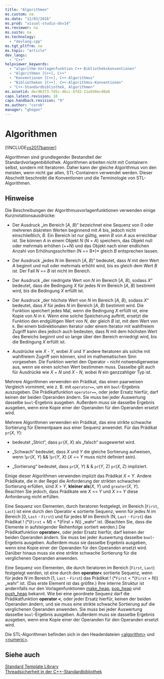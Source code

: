 ```yaml
---
title: "Algorithmen"
ms.custom: na
ms.date: "12/03/2016"
ms.prod: "visual-studio-dev14"
ms.reviewer: na
ms.suite: na
ms.technology: 
  - "devlang-cpp"
ms.tgt_pltfrm: na
ms.topic: "article"
dev_langs: 
  - "C++"
helpviewer_keywords: 
  - "algorithm-Vorlagenfunktion C++-Bibliothekskonventionen"
  - "Algorithmen [C++], C++"
  - "Konventionen [C++], C++-Algorithmus"
  - "Bibliotheken [C++], C++-Algorithmus-Konventionen"
  - "C++-Standardbibliothek, Algorithmen"
ms.assetid: dec9b373-7d5c-46cc-b7d2-21a938ecd0a6
caps.latest.revision: 10
caps.handback.revision: "9"
ms.author: "corob"
manager: "ghogen"
---
```

# Algorithmen
[!INCLUDE[vs2017banner](../assembler/inline/includes/vs2017banner.md)]

Algorithmen sind grundlegender Bestandteil der Standardvorlagenbibliothek.  Algorithmen arbeiten nicht mit Containern selbst, sondern mit Iteratoren.  Daher kann der gleiche Algorithmus von den meisten, wenn nicht gar allen, STL\-Containern verwendet werden.  Dieser Abschnitt beschreibt die Konventionen und die Terminologie von STL\-Algorithmen.  
  
## Hinweise  
 Die Beschreibungen der Algorithmusvorlagenfunktionen verwenden einige Kurznotationsausdrücke:  
  
-   Der Ausdruck „im Bereich \[*A*, *B*\)“ bezeichnet eine Sequenz von 0 oder mehreren diskreten Werten beginnend mit *A* bis, jedoch nicht einschließlich, *B*.  Ein Bereich ist nur gültig, wenn *B* von *A* aus erreichbar ist. Sie können *A* in einem Objekt *N* \(*N* \= *A*\) speichern, das Objekt null oder mehrmals erhöhen \(\+\+*N*\) und das Objekt nach einer endlichen Anzahl von Erhöhungsschritten \(N \=\= B*\)* gleich *B* entsprechen lassen.  
  
-   Der Ausdruck „jedes *N* im Bereich \[*A*, *B*\)“ bedeutet, dass *N* mit dem Wert *A* beginnt und null oder mehrmals erhöht wird, bis es gleich dem Wert *B* ist.  Der Fall *N* \=\= *B* ist nicht im Bereich.  
  
-   Der Ausdruck „der niedrigste Wert von *N* im Bereich \[*A*, *B*\), sodass *X*“ bedeutet, dass die Bedingung *X* für jedes *N* im Bereich \[*A*, *B*\) bestimmt wird, bis die Bedingung *X* erfüllt ist.  
  
-   Der Ausdruck „der höchste Wert von *N* im Bereich \[*A*, *B*\), sodass *X*“ bedeutet, dass *X* für jedes *N* im Bereich \[*A*, *B*\) bestimmt wird.  Die Funktion speichert jedes Mal, wenn die Bedingung *X* erfüllt ist, eine Kopie von *N* in `K`.  Wenn eine solche Speicherung auftritt, ersetzt die Funktion den endgültigen Wert von *N*, der gleich *B* ist, mit dem Wert von `K`.  Bei einem bidirektionalen Iterator oder einem Iterator mit wahlfreiem Zugriff kann dies jedoch auch bedeuten, dass *N* mit dem höchsten Wert des Bereichs beginnt und so lange über den Bereich erniedrigt wird, bis die Bedingung *X* erfüllt ist.  
  
-   Ausdrücke wie *X* \- *Y*, wobei *X* und *Y* andere Iteratoren als solche mit wahlfreiem Zugriff sein können, sind im mathematischen Sinn vorgesehen.  Die Funktion wertet den Operator **\-** nicht notwendigerweise aus, wenn sie einen solchen Wert bestimmen muss.  Dasselbe gilt auch für Ausdrücke wie *X* \+ *N* und *X* \- *N*, wobei *N* ein ganzzahliger Typ ist.  
  
 Mehrere Algorithmen verwenden ein Prädikat, das einen paarweisen Vergleich vornimmt, wie z. B. mit `operator==`, um ein `bool`\-Ergebnis auszugeben.  Die Prädikatfunktion `operator==`, oder jeder Ersatz hierfür, darf keinen der beiden Operanden ändern.  Sie muss bei jeder Auswertung dasselbe `bool`\-Ergebnis ausgeben. Außerdem muss sie dasselbe Ergebnis ausgeben, wenn eine Kopie einer der Operanden für den Operanden ersetzt wird.  
  
 Mehrere Algorithmen verwenden ein Prädikat, das eine strikte schwache Sortierung für Elementpaare aus einer Sequenz anwendet.  Für das Prädikat `pr`\(*X*, *Y*\):  
  
-   bedeutet „Strict“, dass `pr`\(*X*, *X*\) als „falsch“ ausgewertet wird.  
  
-   „Schwach“ bedeutet, dass *X* und *Y* die gleiche Sortierung aufweisen, wenn \!`pr`\(*X*, *Y*\) && \!`pr`\(*Y*, *X*\) \(*X* \=\= *Y* muss nicht definiert sein\).  
  
-   „Sortierung“ bedeutet, dass `pr`\(*X*, *Y*\) & & `pr`\(*Y*, Z\) `pr`\(*X*, Z\) impliziert.  
  
 Einige dieser Algorithmen verwenden implizit das Prädikat *X* \< *Y*.  Andere Prädikate, die in der Regel die Anforderung der strikten schwachen Sortierung erfüllen, sind *X* \> *Y*, **kleiner als**\(*X*, *Y*\) und `greater`\(*X*, *Y*\).  Beachten Sie jedoch, dass Prädikate wie *X* \<\= *Y* und *X* \>\= *Y* diese Anforderung nicht erfüllen.  
  
 Eine Sequenz von Elementen, durch Iteratoren festgelegt, im Bereich \[`First`, `Last`\) ist eine durch den Operator **\<** sortierte Sequenz, wenn für jedes *N* im Bereich \[0, `Last` \- `First`\) und für jedes *M* im Bereich \(N, `Last` \- `First`\) das Prädikat \! \(\*\(`First` \+ *M*\) \< \*\(*First* \+ *N*\)\) „wahr“ ist.  \(Beachten Sie, dass die Elemente in aufsteigender Reihenfolge sortiert werden.\) Die Prädikatfunktion **operator\<**, oder jeder Ersatz hierfür, darf keinen der beiden Operanden ändern.  Sie muss bei jeder Auswertung dasselbe `bool`\-Ergebnis ausgeben. Außerdem muss sie dasselbe Ergebnis ausgeben, wenn eine Kopie einer der Operanden für den Operanden ersetzt wird.  Darüber hinaus muss sie eine strikte schwache Sortierung für die verglichenen Operanden anwenden.  
  
 Eine Sequenz von Elementen, die durch Iteratoren im Bereich \[`First`, `Last`\) festgelegt werden, ist eine durch den **operator\<** sortierte Sequenz, wenn für jedes *N* im Bereich \[1, `Last` \- `First`\) das Prädikat \! \(\*`First` \< \*\(`First` \+ *N*\)\) „wahr“ ist.  \(Das erste Element ist das größte.\) Ihre interne Struktur ist andernfalls nur den Vorlagenfunktionen [make\_heap](../Topic/make_heap.md), [pop\_heap](../Topic/pop_heap.md) und [push\_heap](../Topic/push_heap.md) bekannt.  Wie bei eine geordnete Sequenz darf die Prädikatfunktion **operator \<**, oder jeder Ersatz hierfür, keinen der beiden Operanden ändern, und sie muss eine strikte schwache Sortierung auf die verglichenen Operanden anwenden.  Sie muss bei jeder Auswertung dasselbe `bool`\-Ergebnis ausgeben. Außerdem muss sie dasselbe Ergebnis ausgeben, wenn eine Kopie einer der Operanden für den Operanden ersetzt wird.  
  
 Die STL\-Algorithmen befinden sich in den Headerdateien [\<algorithm\>](../standard-library/algorithm.md) und [\<numeric\>](../standard-library/numeric.md).  
  
## Siehe auch  
 [Standard Template Library](../misc/standard-template-library.md)   
 [Threadsicherheit in der C\+\+\-Standardbibliothek](../standard-library/thread-safety-in-the-cpp-standard-library.md)